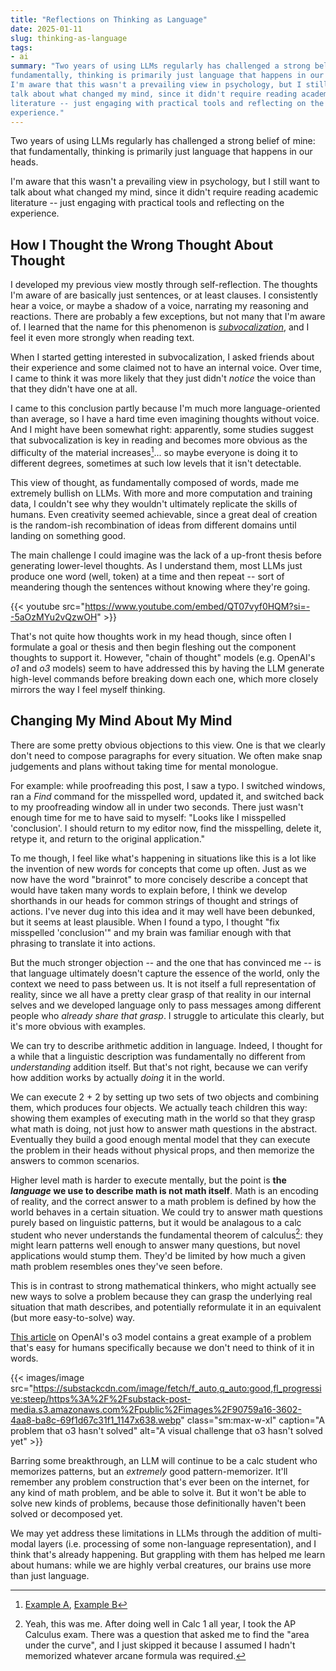 ```yaml
---
title: "Reflections on Thinking as Language"
date: 2025-01-11
slug: thinking-as-language
tags:
- ai
summary: "Two years of using LLMs regularly has challenged a strong belief of mine: that
fundamentally, thinking is primarily just language that happens in our heads.
I'm aware that this wasn't a prevailing view in psychology, but I still want to
talk about what changed my mind, since it didn't require reading academic
literature -- just engaging with practical tools and reflecting on the
experience."
---
```


Two years of using LLMs regularly has challenged a strong belief of mine: that
fundamentally, thinking is primarily just language that happens in our heads.

I'm aware that this wasn't a prevailing view in psychology, but I still want to
talk about what changed my mind, since it didn't require reading academic
literature -- just engaging with practical tools and reflecting on the
experience.

## How I Thought the Wrong Thought About Thought

I developed my previous view mostly through self-reflection. The thoughts I'm
aware of are basically just sentences, or at least clauses. I consistently hear
a voice, or maybe a shadow of a voice, narrating my reasoning and reactions.
There are probably a few exceptions, but not many that I'm aware of. I learned
that the name for this phenomenon is
_[subvocalization](https://en.wikipedia.org/wiki/Subvocalization)_, and I feel
it even more strongly when reading text.

When I started getting interested in subvocalization, I asked friends about
their experience and some claimed not to have an internal voice. Over time, I
came to think it was more likely that they just didn't _notice_ the voice than
that they didn't have one at all.

I came to this conclusion partly because I'm much more language-oriented than
average, so I have a hard time even imagining thoughts without voice. And I
might have been somewhat right: apparently, some studies suggest that
subvocalization is key in reading and becomes more obvious as the difficulty of
the material increases[^difficulty]... so maybe everyone is doing it to
different degrees, sometimes at such low levels that it isn't detectable.

This view of thought, as fundamentally composed of words, made me extremely
bullish on LLMs. With more and more computation and training data, I couldn't
see why they wouldn't ultimately replicate the skills of humans. Even creativity
seemed achievable, since a great deal of creation is the random-ish
recombination of ideas from different domains until landing on something good.

The main challenge I could imagine was the lack of a up-front thesis before
generating lower-level thoughts. As I understand them, most LLMs just produce
one word (well, token) at a time and then repeat -- sort of meandering though
the sentences without knowing where they're going.

{{< youtube src="https://www.youtube.com/embed/QT07vyf0HQM?si=--5aOzMYu2vQzwOH" >}}

That's not quite how thoughts work in my head though, since often I formulate a
goal or thesis and then begin fleshing out the component thoughts to support it.
However, "chain of thought" models (e.g. OpenAI's _o1_ and _o3_ models) seem to
have addressed this by having the LLM generate high-level commands before
breaking down each one, which more closely mirrors the way I feel myself
thinking.

## Changing My Mind About My Mind

There are some pretty obvious objections to this view. One is that we clearly
don't need to compose paragraphs for every situation. We often make snap
judgements and plans without taking time for mental monologue.

For example: while proofreading this post, I saw a typo. I switched windows, ran
a _Find_ command for the misspelled word, updated it, and switched back to my
proofreading window all in under two seconds. There just wasn't enough time for
me to have said to myself: "Looks like I misspelled 'conclusion'. I should
return to my editor now, find the misspelling, delete it, retype it, and return
to the original application."

To me though, I feel like what's happening in situations like this is a lot like
the invention of new words for concepts that come up often. Just as we now have
the word "brainrot" to more concisely describe a concept that would have taken
many words to explain before, I think we develop shorthands in our heads for
common strings of thought and strings of actions. I've never dug into this idea
and it may well have been debunked, but it seems at least plausible. When I
found a typo, I thought "fix misspelled 'conclusion'" and my brain was familiar
enough with that phrasing to translate it into actions.

But the much stronger objection -- and the one that has convinced me -- is that
language ultimately doesn't capture the essence of the world, only the context
we need to pass between us. It is not itself a full representation of reality,
since we all have a pretty clear grasp of that reality in our internal selves
and we developed language only to pass messages among different people who
_already share that grasp_. I struggle to articulate this clearly, but it's more
obvious with examples.

We can try to describe arithmetic addition in language. Indeed, I thought for a
while that a linguistic description was fundamentally no different from
_understanding_ addition itself. But that's not right, because we can verify how
addition works by actually _doing_ it in the world.

We can execute 2 + 2 by setting up two sets of two objects and combining them,
which produces four objects. We actually teach children this way: showing them
examples of executing math in the world so that they grasp what math is doing,
not just how to answer math questions in the abstract. Eventually they build a
good enough mental model that they can execute the problem in their heads
without physical props, and then memorize the answers to common scenarios.

Higher level math is harder to execute mentally, but the point is **the
_language_ we use to describe math is not math itself**. Math is an encoding of
reality, and the correct answer to a math problem is defined by how the world
behaves in a certain situation. We could try to answer math questions purely
based on linguistic patterns, but it would be analagous to a calc student who
never understands the fundamental theorem of calculus[^me]: they might learn
patterns well enough to answer many questions, but novel applications would
stump them. They'd be limited by how much a given math problem resembles ones
they've seen before.

This is in contrast to strong mathematical thinkers, who might actually see new
ways to solve a problem because they can grasp the underlying real situation
that math describes, and potentially reformulate it in an equivalent (but more
easy-to-solve) way.

[This article](https://www.interconnects.ai/p/openais-o3-the-2024-finale-of-ai)
on OpenAI's o3 model contains a great example of a problem that's easy for
humans specifically because we don't need to think of it in words.

{{< images/image
src="https://substackcdn.com/image/fetch/f_auto,q_auto:good,fl_progressive:steep/https%3A%2F%2Fsubstack-post-media.s3.amazonaws.com%2Fpublic%2Fimages%2F90759a16-3602-4aa8-ba8c-69f1d67c31f1_1147x638.webp"
class="sm:max-w-xl" caption="A problem that o3 hasn't solved"
alt="A visual challenge that o3 hasn't solved yet" >}}

Barring some breakthrough, an LLM will continue to be a calc student who
memorizes patterns, but an _extremely_ good pattern-memorizer. It'll remember
any problem construction that's ever been on the internet, for any kind of math
problem, and be able to solve it. But it won't be able to solve new kinds of
problems, because those definitionally haven't been solved or decomposed yet.

We may yet address these limitations in LLMs through the addition of multi-modal
layers (i.e. processing of some non-language representation), and I think that's
already happening. But grappling with them has helped me learn about humans:
while we are highly verbal creatures, our brains use more than just language.

[^difficulty]: [Example A](https://link.springer.com/article/10.1007/BF01027072),
    [Example B](https://eric.ed.gov/?id=ED022656)

[^me]: Yeah, this was me. After doing well in Calc 1 all year, I took the AP
    Calculus exam. There was a question that asked me to find the "area under
    the curve", and I just skipped it because I assumed I hadn't memorized
    whatever arcane formula was required.
